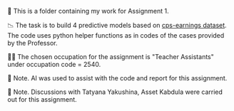 📁 This is a folder containing my work for Assignment 1.

📉 The task is to build 4 predictive models based on [cps-earnings dataset](https://osf.io/g8p9j/). The code uses python helper functions as in codes of the cases provided by the Professor.

👩‍🏫 The chosen occupation for the assignment is "Teacher Assistants" under occupation code = 2540.

🤖 Note. AI was used to assist with the code and report for this assignment.

🤝 Note. Discussions with Tatyana Yakushina, Asset Kabdula were carried out for this assignment.
